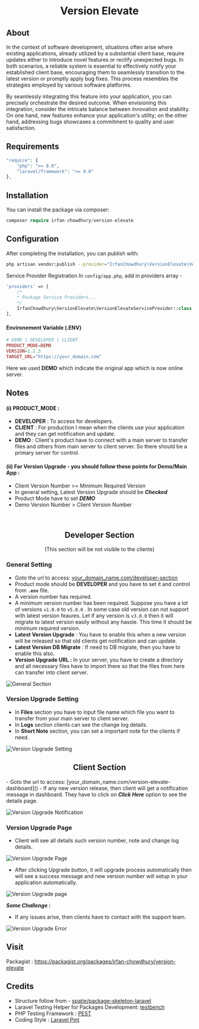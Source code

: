 <div align="center">
    <h1>Version Elevate</h1>
</div>

## About
In the context of software development, situations often arise where existing applications, already utilized by a substantial client base, require updates either to introduce novel features or rectify unexpected bugs. In both scenarios, a reliable system is essential to effectively notify your established client base, encouraging them to seamlessly transition to the latest version or promptly apply bug fixes. This process resembles the strategies employed by various software platforms.

By seamlessly integrating this feature into your application, you can precisely orchestrate the desired outcome. When envisioning this integration, consider the intricate balance between innovation and stability. On one hand, new features enhance your application's utility; on the other hand, addressing bugs showcases a commitment to quality and user satisfaction.

## Requirements
```php
"require": {
    "php": ">= 8.0",
    "laravel/framework": ">= 9.0"
},
```

## Installation
You can install the package via composer:
```php
composer require irfan-chowdhury/version-elevate
```

## Configuration
After completing the installation, you can publish with:
```bash
php artisan vendor:publish --provider="IrfanChowdhury\VersionElevate\VersionElevateServiceProvider"
```

Service Provider Registration In `config/app.php`, add in providers array -

```php
'providers' => [
    /*
    * Package Service Providers...
    */
    IrfanChowdhury\VersionElevate\VersionElevateServiceProvider::class,
],
```

#### Environement Variable (.ENV) 
```php
# DEMO | DEVELOPER | CLIENT
PRODUCT_MODE=DEMO 
VERSION=1.2.3
TARGET_URL="https://your_domain.com"
```
Here we used <b>DEMO</b> which indicate the original app which is now online server.


## Notes
#### (i) PRODUCT_MODE :
- <b>DEVELOPER</b> : To access for developers.
- <b>CLIENT</b> : For production I mean when the clients use your application and they can get notification and update.
- <b>DEMO</b> : Client's product have to connect with a main server to transfer files and others from main server to client server. So there should be a primary server for control. 

#### (ii) For Version Upgrade - you should follow these points for Demo/Main App :

- Client Version Number >= Minimum Required Version
- In general setting, Latest Version Upgrade should be <b><i>Checked</i></b>
- Product Mode  have to set <b><i>DEMO</i></b>
- Demo Version Number > Client Version Number

<br>

<div align="center">
    <h2>Developer Section</h2>
    <p>(This section will be not visible to the clients)</p>
</div>


### General Setting 
- Goto the url to access: [your_domain_name.com/developer-section]()
- Product mode should be <b>DEVELOPER</b> and you have to set it and control from <b>`.env`</b> file.
- A version number has required.
- A minimum version number has been required. Suppose you have a lot of versions `v1.0.0` to `v5.0.0` . In some case old version can not support with latest version feaures. Let if any version is `v3.0.0` then it will migrate to latest version easily without any hassle. This time it should be minimum required version.
- <b>Latest Version Upgrade</b> : You have to enable this when a new version will be released so that old clients get notification and can update.
- <b>Latest Version DB Migrate</b> : If need to DB migrate, then you have to enable this also. 
- <b>Version Upgrade URL :</b>  In your server, you have to create a directory and all necessary files have to import there so that the files from here can transfer into client server.

![General Section](https://snipboard.io/dFx3hT.jpg)

### Version Upgrade Setting
- In <b>Files</b> section you have to input file name which file you want to transfer from your main server to client server.
- In <b>Logs</b> section clients can see the change log details.
- In <b>Short Note</b> section, you can set a important note for the clients if need.

![Version Upgrade Setting](https://snipboard.io/i1tBSJ.jpg)


<div align="center">
    <h2>Client Section</h2>
</div>
- Goto the url to access: [your_domain_name.com/version-elevate-dashboard]()
- If any new version release, then client will get a notification message in dashboard. They have to click on <b><i>Click Here</i></b> option to see the details page. 

![Version Upgrade Notification](https://snipboard.io/dxfblN.jpg)

### Version Upgrade Page

- Client will see all details such version number, note and change log details.

![Version Upgrade Page](https://snipboard.io/W5HBkf.jpg)

- After clicking Upgrade button, it will upgrade process automatically then will see a success message and new version number will setup in your application automatically.

![Version Upgrade page](https://snipboard.io/VDHoXi.jpg)

<i><b>Some Challenge : </b></i> <br>
- If any issues arise, then clients have to contact with the support team. 

![Version Upgrade Error](https://snipboard.io/7W46AY.jpg)


## Visit

Packagist : https://packagist.org/packages/irfan-chowdhury/version-elevate


## Credits
- Structure follow from - [spatie/package-skeleton-laravel](https://github.com/spatie/package-skeleton-laravel)
- Laravel Testing Helper for Packages Development:  [testbench](https://github.com/orchestral/testbench)
- PHP Testing Framework : [PEST](https://pestphp.com/) 
- Coding Style : [Laravel Pint](https://laravel.com/docs/10.x/pint)
